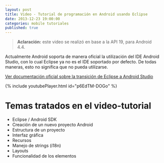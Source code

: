 ```yaml
---
layout: post
title: Video - Tutorial de programación en Android usando Eclipse
date: 2013-12-23 19:00:00
categories: mobile tutoriales
published: true
---
```


> **Aclaración:** este video se realizó en base a la API 19, para Android 4.4.

Actualmente Android soporta de manera oficial la utilización del IDE Android Studio, con lo cual Eclipse ya no es el IDE soportado por defecto. De todas maneras, esto no significa que no pueda utilizarse.
  
[Ver documentación oficial sobre la transición de Eclipse a Android Studio](https://developer.android.com/intl/es/tools/studio/eclipse-transition-guide.html)

{% include youtubePlayer.html id="p6EdTM-DOGo" %}

# Temas tratados en el video-tutorial

* Eclipse / Android SDK
* Creación de un nuevo proyecto Android  
* Estructura de un proyecto
* Interfaz gráfica
* Recursos
* Manejo de strings (i18n)
* Layouts
* Funcionalidad de los elementos
